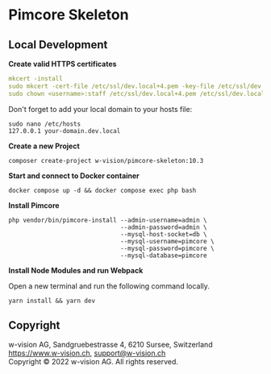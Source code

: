 # Pimcore Skeleton

## Local Development

**Create valid HTTPS certificates**

```yaml
mkcert -install
sudo mkcert -cert-file /etc/ssl/dev.local+4.pem -key-file /etc/ssl/dev.local+4-key.pem dev.local "*.dev.local" localhost 127.0.0.1 ::1
sudo chown <username>:staff /etc/ssl/dev.local+4.pem /etc/ssl/dev.local+4-key.pem
```

Don't forget to add your local domain to your hosts file:
```
sudo nano /etc/hosts
127.0.0.1 your-domain.dev.local
```

**Create a new Project**

```
composer create-project w-vision/pimcore-skeleton:10.3
```

**Start and connect to Docker container**

```
docker compose up -d && docker compose exec php bash
```

**Install Pimcore**

```
php vendor/bin/pimcore-install --admin-username=admin \
                               --admin-password=admin \
                               --mysql-host-socket=db \
                               --mysql-username=pimcore \
                               --mysql-password=pimcore \
                               --mysql-database=pimcore
```

**Install Node Modules and run Webpack**

Open a new terminal and run the following command locally.

```
yarn install && yarn dev
```

## Copyright

w-vision AG, Sandgruebestrasse 4, 6210 Sursee, Switzerland  
https://www.w-vision.ch, support@w-vision.ch  
Copyright © 2022 w-vision AG. All rights reserved.